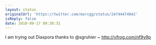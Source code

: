 ```yaml
---
layout: status
originalUrl: 'https://twitter.com/marcgg/status/24744474842'
isReply: false
date: 2010-09-17 09:38:31
---
```


I am trying out Diaspora thanks to @sgruhier ~  http://yfrog.com/nf9y9p
